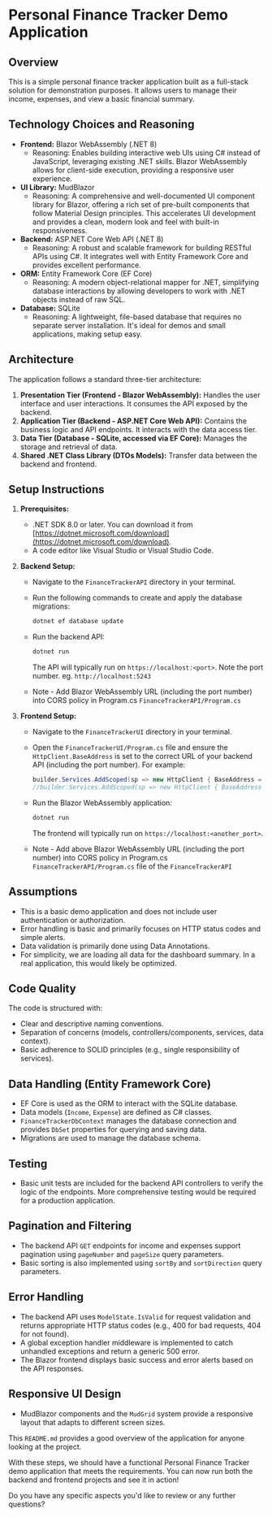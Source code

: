 # Personal Finance Tracker Demo Application

## Overview

This is a simple personal finance tracker application built as a full-stack solution for demonstration purposes. It allows users to manage their income, expenses, and view a basic financial summary.

## Technology Choices and Reasoning

* **Frontend:** Blazor WebAssembly (.NET 8)
    * Reasoning: Enables building interactive web UIs using C# instead of JavaScript, leveraging existing .NET skills. Blazor WebAssembly allows for client-side execution, providing a responsive user experience.
* **UI Library:** MudBlazor
    * Reasoning: A comprehensive and well-documented UI component library for Blazor, offering a rich set of pre-built components that follow Material Design principles. This accelerates UI development and provides a clean, modern look and feel with built-in responsiveness.
* **Backend:** ASP.NET Core Web API (.NET 8)
    * Reasoning: A robust and scalable framework for building RESTful APIs using C#. It integrates well with Entity Framework Core and provides excellent performance.
* **ORM:** Entity Framework Core (EF Core)
    * Reasoning: A modern object-relational mapper for .NET, simplifying database interactions by allowing developers to work with .NET objects instead of raw SQL.
* **Database:** SQLite
    * Reasoning: A lightweight, file-based database that requires no separate server installation. It's ideal for demos and small applications, making setup easy.

## Architecture

The application follows a standard three-tier architecture:

1.  **Presentation Tier (Frontend - Blazor WebAssembly):** Handles the user interface and user interactions. It consumes the API exposed by the backend.
2.  **Application Tier (Backend - ASP.NET Core Web API):** Contains the business logic and API endpoints. It interacts with the data access tier.
3.  **Data Tier (Database - SQLite, accessed via EF Core):** Manages the storage and retrieval of data.
3.  **Shared .NET Class Library (DTOs Models):** Transfer data between the backend and frontend.

## Setup Instructions

1.  **Prerequisites:**
    * .NET SDK 8.0 or later. You can download it from [https://dotnet.microsoft.com/download](https://dotnet.microsoft.com/download).
    * A code editor like Visual Studio or Visual Studio Code.

2.  **Backend Setup:**
    * Navigate to the `FinanceTrackerAPI` directory in your terminal.
    * Run the following commands to create and apply the database migrations:
        ```bash
        dotnet ef database update
        ```
    * Run the backend API:
        ```bash
        dotnet run
        ```
        The API will typically run on `https://localhost:<port>`. Note the port number. eg. `http://localhost:5243`

    * Note -  Add Blazor WebAssembly URL (including the port number) into CORS policy in Program.cs `FinanceTrackerAPI/Program.cs`

3.  **Frontend Setup:**
    * Navigate to the `FinanceTrackerUI` directory in your terminal.
    * Open the `FinanceTrackerUI/Program.cs` file and ensure the `HttpClient.BaseAddress` is set to the correct URL of your backend API (including the port number). For example:
        ```csharp
        builder.Services.AddScoped(sp => new HttpClient { BaseAddress = new Uri("http://localhost:<your_api_port>") });
        //builder.Services.AddScoped(sp => new HttpClient { BaseAddress = new Uri("http://localhost:5243/") }); 
        ```
    * Run the Blazor WebAssembly application:
        ```bash
        dotnet run
        ```
        The frontend will typically run on `https://localhost:<another_port>`.

    * Note -  Add above Blazor WebAssembly URL (including the port number) into CORS policy in Program.cs `FinanceTrackerAPI/Program.cs` file of the `FinanceTrackerAPI`

## Assumptions

* This is a basic demo application and does not include user authentication or authorization.
* Error handling is basic and primarily focuses on HTTP status codes and simple alerts.
* Data validation is primarily done using Data Annotations.
* For simplicity, we are loading all data for the dashboard summary. In a real application, this would likely be optimized.

## Code Quality

The code is structured with:

* Clear and descriptive naming conventions.
* Separation of concerns (models, controllers/components, services, data context).
* Basic adherence to SOLID principles (e.g., single responsibility of services).

## Data Handling (Entity Framework Core)

* EF Core is used as the ORM to interact with the SQLite database.
* Data models (`Income`, `Expense`) are defined as C# classes.
* `FinanceTrackerDbContext` manages the database connection and provides `DbSet` properties for querying and saving data.
* Migrations are used to manage the database schema.

## Testing

* Basic unit tests are included for the backend API controllers to verify the logic of the endpoints. More comprehensive testing would be required for a production application.

## Pagination and Filtering

* The backend API `GET` endpoints for income and expenses support pagination using `pageNumber` and `pageSize` query parameters.
* Basic sorting is also implemented using `sortBy` and `sortDirection` query parameters.

## Error Handling

* The backend API uses `ModelState.IsValid` for request validation and returns appropriate HTTP status codes (e.g., 400 for bad requests, 404 for not found).
* A global exception handler middleware is implemented to catch unhandled exceptions and return a generic 500 error.
* The Blazor frontend displays basic success and error alerts based on the API responses.

## Responsive UI Design

* MudBlazor components and the `MudGrid` system provide a responsive layout that adapts to different screen sizes.

This `README.md` provides a good overview of the application for anyone looking at the project.

With these steps, we should have a functional Personal Finance Tracker demo application that meets the requirements. You can now run both the backend and frontend projects and see it in action!

Do you have any specific aspects you'd like to review or any further questions?
